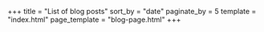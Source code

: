 +++
title = "List of blog posts"
sort_by = "date"
paginate_by = 5
template = "index.html"
page_template = "blog-page.html"
+++

